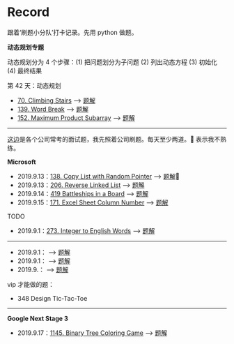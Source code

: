 # Record

跟着‘刷题小分队’打卡记录。先用 python 做题。

**动态规划专题**

动态规划分为 4 个步骤：(1) 把问题划分为子问题 (2) 列出动态方程 (3) 初始化 (4) 最终结果

第 42 天：动态规划

- [70. Climbing Stairs](https://leetcode.com/problems/climbing-stairs/) --> [题解](climbingStairs.py)
- [139. Word Break](https://leetcode.com/problems/word-break/) --> [题解](wordBreak.py)
- [152. Maximum Product Subarray](https://leetcode.com/problems/maximum-product-subarray/) --> [题解](maximumProductSubarray.py)

---

[这边](https://github.com/youhusky/Leetcode_Company#microsoft)是各个公司常考的面试题，我先照着公司刷题。每天至少两道。🌟 表示我不熟练。

**Microsoft**

- 2019.9.13：[138. Copy List with Random Pointer](https://leetcode.com/problems/copy-list-with-random-pointer/submissions/) --> [题解](copyRandomList.py)🌟
- 2019.9.13：[206. Reverse Linked List](https://leetcode.com/problems/reverse-linked-list) --> [题解](reverseList.py)
- 2019.9.14：[419 Battleships in a Board](https://leetcode.com/problems/battleships-in-a-board/) --> [题解](countBattleships.py)
- 2019.9.15：[171. Excel Sheet Column Number](https://leetcode.com/problems/excel-sheet-column-number/) --> [题解](TitletoNumber.py)

TODO

- 2019.9.1：[273. Integer to English Words](https://leetcode.com/problems/integer-to-english-words/) --> [题解]()

---

- 2019.9.1：[]() --> [题解]()
- 2019.9.1：[]() --> [题解]()
- 2019.9.：[]() --> [题解]()

vip 才能做的题：

- 348 Design Tic-Tac-Toe

---

**Google Next Stage 3**

- 2019.9.17：[1145. Binary Tree Coloring Game](https://leetcode.com/problems/binary-tree-coloring-game/) --> [题解](btreeGameWinningMove.py)
